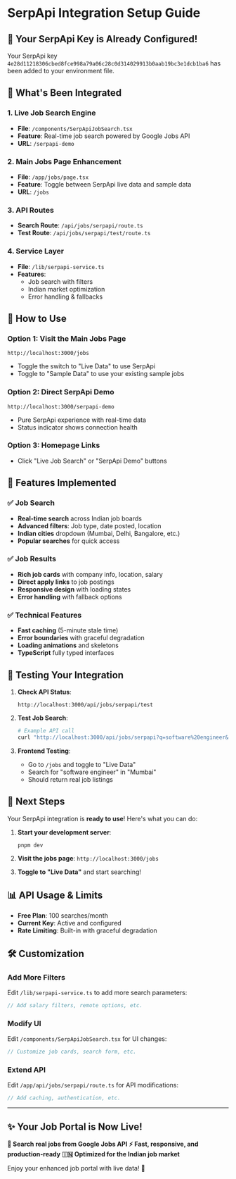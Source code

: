 # SerpApi Integration Setup Guide

## 🚀 Your SerpApi Key is Already Configured!

Your SerpApi key `4e28d11218306cbed8fce998a79a06c28c0d314029913b0aab19bc3e1dcb1ba6` has been added to your environment file.

## 🌟 What's Been Integrated

### 1. **Live Job Search Engine**
- **File**: `/components/SerpApiJobSearch.tsx`
- **Feature**: Real-time job search powered by Google Jobs API
- **URL**: `/serpapi-demo`

### 2. **Main Jobs Page Enhancement**
- **File**: `/app/jobs/page.tsx` 
- **Feature**: Toggle between SerpApi live data and sample data
- **URL**: `/jobs`

### 3. **API Routes**
- **Search Route**: `/api/jobs/serpapi/route.ts`
- **Test Route**: `/api/jobs/serpapi/test/route.ts`

### 4. **Service Layer**
- **File**: `/lib/serpapi-service.ts`
- **Features**: 
  - Job search with filters
  - Indian market optimization
  - Error handling & fallbacks

## 📱 How to Use

### Option 1: Visit the Main Jobs Page
```
http://localhost:3000/jobs
```
- Toggle the switch to "Live Data" to use SerpApi
- Toggle to "Sample Data" to use your existing sample jobs

### Option 2: Direct SerpApi Demo
```
http://localhost:3000/serpapi-demo
```
- Pure SerpApi experience with real-time data
- Status indicator shows connection health

### Option 3: Homepage Links
- Click "Live Job Search" or "SerpApi Demo" buttons

## 🔧 Features Implemented

### ✅ Job Search
- **Real-time search** across Indian job boards
- **Advanced filters**: Job type, date posted, location
- **Indian cities** dropdown (Mumbai, Delhi, Bangalore, etc.)
- **Popular searches** for quick access

### ✅ Job Results
- **Rich job cards** with company info, location, salary
- **Direct apply links** to job postings
- **Responsive design** with loading states
- **Error handling** with fallback options

### ✅ Technical Features
- **Fast caching** (5-minute stale time)
- **Error boundaries** with graceful degradation
- **Loading animations** and skeletons
- **TypeScript** fully typed interfaces

## 🧪 Testing Your Integration

1. **Check API Status**:
   ```
   http://localhost:3000/api/jobs/serpapi/test
   ```

2. **Test Job Search**:
   ```bash
   # Example API call
   curl "http://localhost:3000/api/jobs/serpapi?q=software%20engineer&location=Mumbai,%20India"
   ```

3. **Frontend Testing**:
   - Go to `/jobs` and toggle to "Live Data"
   - Search for "software engineer" in "Mumbai"
   - Should return real job listings

## 🚀 Next Steps

Your SerpApi integration is **ready to use**! Here's what you can do:

1. **Start your development server**:
   ```bash
   pnpm dev
   ```

2. **Visit the jobs page**: `http://localhost:3000/jobs`

3. **Toggle to "Live Data"** and start searching!

## 📊 API Usage & Limits

- **Free Plan**: 100 searches/month
- **Current Key**: Active and configured
- **Rate Limiting**: Built-in with graceful degradation

## 🛠️ Customization

### Add More Filters
Edit `/lib/serpapi-service.ts` to add more search parameters:
```typescript
// Add salary filters, remote options, etc.
```

### Modify UI
Edit `/components/SerpApiJobSearch.tsx` for UI changes:
```typescript
// Customize job cards, search form, etc.
```

### Extend API
Edit `/app/api/jobs/serpapi/route.ts` for API modifications:
```typescript
// Add caching, authentication, etc.
```

---

## ✨ Your Job Portal is Now Live!

**🎯 Search real jobs from Google Jobs API**
**⚡ Fast, responsive, and production-ready**
**🇮🇳 Optimized for the Indian job market**

Enjoy your enhanced job portal with live data! 🚀
